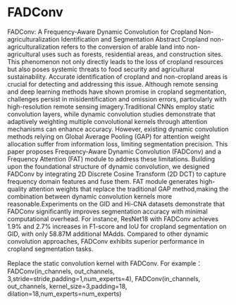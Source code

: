 # FADConv
FADConv: A Frequency-Aware Dynamic Convolution for Cropland Non-agriculturalization Identification and Segmentation
Abstract
Cropland non-agriculturalization refers to the conversion of arable land into non-agricultural uses such as forests, residential areas, and construction sites. This phenomenon not only directly leads to the loss of cropland resources but also poses systemic threats to food security and agricultural sustainability. Accurate identification of cropland and non-cropland areas is crucial for detecting and addressing this issue. Although remote sensing and deep learning methods have shown promise in cropland segmentation, challenges persist in misidentification and omission errors, particularly with high-resolution remote sensing imagery.Traditional CNNs employ static convolution layers, while dynamic convolution studies demonstrate that adaptively weighting multiple convolutional kernels through attention mechanisms can enhance accuracy. However, existing dynamic convolution methods relying on Global Average Pooling (GAP) for attention weight allocation suffer from information loss, limiting segmentation precision. This paper proposes Frequency-Aware Dynamic Convolution (FADConv) and a Frequency Attention (FAT) module to address these limitations. Building upon the foundational structure of dynamic convolution, we designed FADConv by integrating 2D Discrete Cosine Transform (2D DCT) to capture frequency domain features and fuse them. FAT module generates high-quality attention weights that replace the traditional GAP method,making the combination between dynamic convolution kernels more reasonable.Experiments on the GID and Hi-CNA datasets demonstrate that FADConv significantly improves segmentation accuracy with minimal computational overhead. For instance, ResNet18 with FADConv achieves 1.9% and 2.7% increases in F1-score and IoU for cropland segmentation on GID, with only 58.87M additional MAdds. Compared to other dynamic convolution approaches, FADConv exhibits superior performance in cropland segmentation tasks.

Replace the static convolution kernel with FADConv.
For example：
FADConv(in_channels, out_channels, 3,stride=stride,padding=1,num_experts=4),
FADConv(in_channels, out_channels, kernel_size=3,padding=18, dilation=18,num_experts=num_experts)
